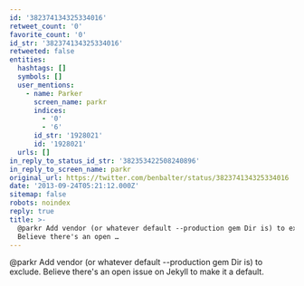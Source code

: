 ```yaml
---
id: '382374134325334016'
retweet_count: '0'
favorite_count: '0'
id_str: '382374134325334016'
retweeted: false
entities:
  hashtags: []
  symbols: []
  user_mentions:
    - name: Parker
      screen_name: parkr
      indices:
        - '0'
        - '6'
      id_str: '1928021'
      id: '1928021'
  urls: []
in_reply_to_status_id_str: '382353422508240896'
in_reply_to_screen_name: parkr
original_url: https://twitter.com/benbalter/status/382374134325334016
date: '2013-09-24T05:21:12.000Z'
sitemap: false
robots: noindex
reply: true
title: >-
  @parkr Add vendor (or whatever default --production gem Dir is) to exclude.
  Believe there's an open …
---
```


@parkr Add vendor (or whatever default --production gem Dir is) to exclude. Believe there's an open issue on Jekyll to make it a default.